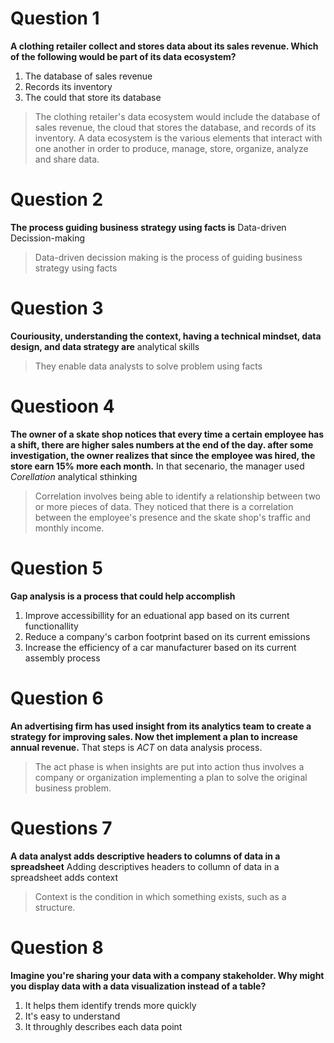 # Question 1
**A clothing retailer collect and stores data about its sales revenue. Which of the following would be part of its data ecosystem?**
1. The database of sales revenue
2. Records its inventory
3. The could that store its database

> The clothing retailer's data ecosystem would include the database of sales revenue,
> the cloud that stores the database, and records of its inventory.
> A data ecosystem is the various elements that interact with one another in order to produce, manage, store, organize, analyze and share data.
> 


# Question 2
**The process guiding business strategy using facts is** Data-driven Decission-making
> Data-driven decission making is the process of guiding business strategy using facts

# Question 3
**Couriousity, understanding the context, having a technical mindset, data design, and data strategy are** analytical skills
> They enable data analysts to solve problem using facts


# Questioon 4
**The owner of a skate shop notices that every time a certain employee has a shift, there are higher sales numbers at the end of the day. after some investigation, the owner realizes that since the employee was hired, the store earn 15% more each month.**
In that secenario, the manager used *Corellation* analytical sthinking
> Correlation involves being able to identify a relationship between two or more pieces of data.
> They noticed that there is a correlation between the employee's presence and the skate shop's traffic and monthly income.


# Question 5
**Gap analysis is a process that could help accomplish**
1. Improve accessibillity for an eduational app based on its current functionallity
2. Reduce a company's carbon footprint based on its current emissions
3. Increase the efficiency of a car manufacturer based on its current assembly process


# Question 6
**An advertising firm has used insight from its analytics team to create a strategy for improving sales. 
Now thet implement a plan to increase annual revenue.**
That steps is *ACT* on data analysis process.
> The act phase is when insights are put into action
> thus involves a company or organization implementing a plan to solve the original business problem.


# Questions 7
**A data analyst adds descriptive headers to columns of data in a spreadsheet**
Adding descriptives headers to collumn of data in a spreadsheet adds context
> Context is the condition in which something exists, such as a structure.


# Question 8
**Imagine you're sharing your data with a company stakeholder.
Why might you display data with a data visualization instead of a table?**
1. It helps them identify trends more quickly
2. It's easy to understand
3. It throughly describes each data point

